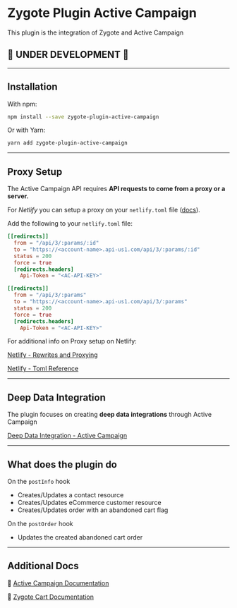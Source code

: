 # Zygote Plugin Active Campaign

This plugin is the integration of Zygote and Active Campaign

## :construction: UNDER DEVELOPMENT :construction:


---

## Installation

With npm:

```bash
npm install --save zygote-plugin-active-campaign
```

Or with Yarn:

```bash
yarn add zygote-plugin-active-campaign
```


---

## Proxy Setup

The Active Campaign API requires **API requests to come from a proxy or a server.**


For *Netlify* you can setup a proxy on your `netlify.toml` file ([docs](https://www.netlify.com/docs/netlify-toml-reference/)).

Add the following to your `netlify.toml` file:

```toml
[[redirects]]
  from = "/api/3/:params/:id"
  to = "https://<account-name>.api-us1.com/api/3/:params/:id"
  status = 200
  force = true
  [redirects.headers]
    Api-Token = "<AC-API-KEY>"

[[redirects]]
  from = "/api/3/:params"
  to = "https://<account-name>.api-us1.com/api/3/:params"
  status = 200
  force = true
  [redirects.headers]
    Api-Token = "<AC-API-KEY>"
```

For additional info on Proxy setup on Netlify:

[Netlify - Rewrites and Proxying](https://www.netlify.com/docs/redirects/#rewrites-and-proxying)

[Netlify - Toml Reference](https://www.netlify.com/docs/netlify-toml-reference/)

---

## Deep Data Integration

The plugin focuses on creating **deep data integrations** through Active Campaign

[Deep Data Integration - Active Campaign](https://developers.activecampaign.com/reference#connections)

---

## What does the plugin do

On the `postInfo` hook
- Creates/Updates a contact resource
- Creates/Updates eCommerce customer resource
- Creates/Updates order with an abandoned cart flag

On the `postOrder` hook
- Updates the created abandoned cart order

---

## Additional Docs

:loudspeaker: [Active Campaign Documentation](https://developers.activecampaign.com/reference#overview)

:shopping_cart: [Zygote Cart Documentation](https://escaladesports.github.io/zygote-cart/)
